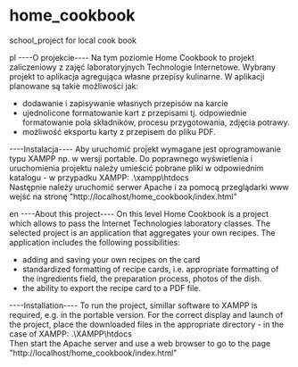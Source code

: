 # home_cookbook
school_project for local cook book

pl
----O projekcie----
Na tym poziomie Home Cookbook to projekt zaliczeniowy z zajęć laboratoryjnych Technologie Internetowe. Wybrany projekt to aplikacja agregująca własne przepisy kulinarne.
W aplikacji planowane są takie możliwości jak:
- dodawanie i zapisywanie własnych przepisów na karcie
- ujednolicone formatowanie kart z przepisami tj. odpowiednie formatowanie pola składników, procesu przygotowania, zdjęcia potrawy. 
- możliwość eksportu karty z przepisem do pliku PDF.

----Instalacja----
Aby uruchomić projekt wymagane jest oprogramowanie typu XAMPP np. w wersji portable. Do poprawnego wyświetlenia i uruchomienia projektu należy umieścić pobrane pliki w odpowiednim katalogu - w przypadku XAMPP: .\xampp\htdocs\
Następnie należy uruchomić serwer Apache i za pomocą przeglądarki www wejść na stronę "http://localhost/home_cookbook/index.html"

en
----About this project----
On this level Home Cookbook is a project which allows to pass the Internet Technologies laboratory classes. The selected project is an application that aggregates your own recipes.
The application includes the following possibilities:
- adding and saving your own recipes on the card
- standardized formatting of recipe cards, i.e. appropriate formatting of the ingredients field, the preparation process, photos of the dish.
- the ability to export the recipe card to a PDF file.


----Installation----
To run the project, simillar software to XAMPP is required, e.g. in the portable version. For the correct display and launch of the project, place the downloaded files in the appropriate directory - in the case of XAMPP: .\XAMPP\htdocs\
Then start the Apache server and use a web browser to go to the page "http://localhost/home_cookbook/index.html"
